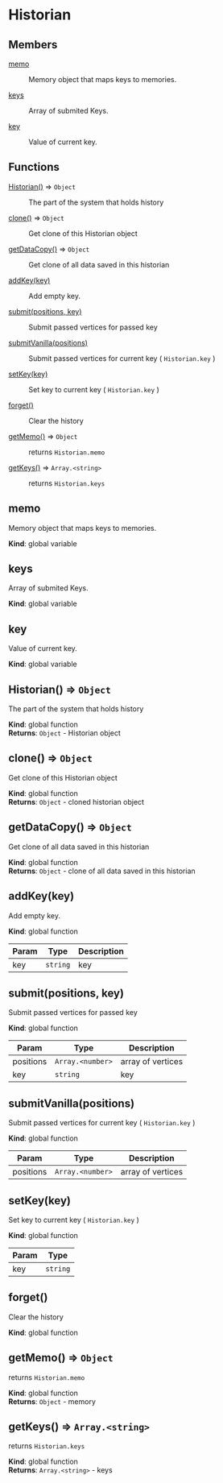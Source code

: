 # Historian

## Members

<dl>
<dt><a href="#memo">memo</a></dt>
<dd><p>Memory object that maps keys to memories.</p>
</dd>
<dt><a href="#keys">keys</a></dt>
<dd><p>Array of submited Keys.</p>
</dd>
<dt><a href="#key">key</a></dt>
<dd><p>Value of current key.</p>
</dd>
</dl>

## Functions

<dl>
<dt><a href="#Historian">Historian()</a> ⇒ <code>Object</code></dt>
<dd><p>The part of the system that holds history</p>
</dd>
<dt><a href="#clone">clone()</a> ⇒ <code>Object</code></dt>
<dd><p>Get clone of this Historian object</p>
</dd>
<dt><a href="#getDataCopy">getDataCopy()</a> ⇒ <code>Object</code></dt>
<dd><p>Get clone of all data saved in this historian</p>
</dd>
<dt><a href="#addKey">addKey(key)</a></dt>
<dd><p>Add empty key.</p>
</dd>
<dt><a href="#submit">submit(positions, key)</a></dt>
<dd><p>Submit passed vertices for passed key</p>
</dd>
<dt><a href="#submitVanilla">submitVanilla(positions)</a></dt>
<dd><p>Submit passed vertices for current key ( <code>Historian.key</code> )</p>
</dd>
<dt><a href="#setKey">setKey(key)</a></dt>
<dd><p>Set key to current key ( <code>Historian.key</code> )</p>
</dd>
<dt><a href="#forget">forget()</a></dt>
<dd><p>Clear the history</p>
</dd>
<dt><a href="#getMemo">getMemo()</a> ⇒ <code>Object</code></dt>
<dd><p>returns <code>Historian.memo</code></p>
</dd>
<dt><a href="#getKeys">getKeys()</a> ⇒ <code>Array.&lt;string&gt;</code></dt>
<dd><p>returns <code>Historian.keys</code></p>
</dd>
</dl>

<a name="memo"></a>

## memo
Memory object that maps keys to memories.

**Kind**: global variable  
<a name="keys"></a>

## keys
Array of submited Keys.

**Kind**: global variable  
<a name="key"></a>

## key
Value of current key.

**Kind**: global variable  
<a name="Historian"></a>

## Historian() ⇒ <code>Object</code>
The part of the system that holds history

**Kind**: global function  
**Returns**: <code>Object</code> - Historian object  
<a name="clone"></a>

## clone() ⇒ <code>Object</code>
Get clone of this Historian object

**Kind**: global function  
**Returns**: <code>Object</code> - cloned historian object  
<a name="getDataCopy"></a>

## getDataCopy() ⇒ <code>Object</code>
Get clone of all data saved in this historian

**Kind**: global function  
**Returns**: <code>Object</code> - clone of all data saved in this historian  
<a name="addKey"></a>

## addKey(key)
Add empty key.

**Kind**: global function  

| Param | Type | Description |
| --- | --- | --- |
| key | <code>string</code> | key |

<a name="submit"></a>

## submit(positions, key)
Submit passed vertices for passed key

**Kind**: global function  

| Param | Type | Description |
| --- | --- | --- |
| positions | <code>Array.&lt;number&gt;</code> | array of vertices |
| key | <code>string</code> | key |

<a name="submitVanilla"></a>

## submitVanilla(positions)
Submit passed vertices for current key ( ``Historian.key`` )

**Kind**: global function  

| Param | Type | Description |
| --- | --- | --- |
| positions | <code>Array.&lt;number&gt;</code> | array of vertices |

<a name="setKey"></a>

## setKey(key)
Set key to current key ( ``Historian.key`` )

**Kind**: global function  

| Param | Type |
| --- | --- |
| key | <code>string</code> | 

<a name="forget"></a>

## forget()
Clear the history

**Kind**: global function  
<a name="getMemo"></a>

## getMemo() ⇒ <code>Object</code>
returns ``Historian.memo``

**Kind**: global function  
**Returns**: <code>Object</code> - memory  
<a name="getKeys"></a>

## getKeys() ⇒ <code>Array.&lt;string&gt;</code>
returns ``Historian.keys``

**Kind**: global function  
**Returns**: <code>Array.&lt;string&gt;</code> - keys  


